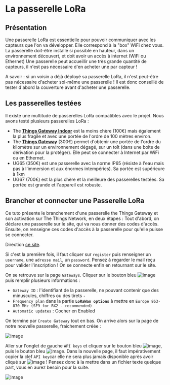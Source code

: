 # La passerelle LoRa

## Présentation

Une passerelle LoRa est essentielle pour pouvoir communiquer avec les capteurs que l'on va développer. Elle correspond à la "box" WiFi chez vous.
La passerelle doit-être installé si possible en hauteur, dans un environnement découvert, et doit avoir un accès à internet (WiFi ou Ethernet)
Une passerelle peut accueillir une très grande quantité de capteurs, il n'est pas nécessaire d'en acheter une par capteur !

A savoir : si un voisin a déjà déployé sa passerelle LoRa, il n'est peut-être pas nécessaire d'acheter soi-même une passerelle ! Il est donc conseillé de tester d'abord la couverture avant d'acheter une passerelle.

## Les passerelles testées
Il existe une multitude de passerelles LoRa compatibles avec le projet. Nous avons testé plusieurs passerelles LoRa : 
- The [**Things Gateway Indoor**](https://fr.rs-online.com/web/p/modules-de-developpement-de-communication-et-sans-fil/2018876?cm_mmc=FR-PLA-DS3A-_-google-_-CSS_FR_FR_Raspberry_Pi_%26_Arduino_%26_Outils_de_developpement_Whoop-_-(FR:Whoop!)+Modules+de+d%C3%A9veloppement+de+communication+et+sans+fil-_-2018876&matchtype=&pla-302930656441&gclid=Cj0KCQjwnNyUBhCZARIsAI9AYlG56qA1J0ROX7SbTis0TthMzeDWLH3KAhIG9ApMBMLnEj_50sQFLhcaApJaEALw_wcB&gclsrc=aw.ds) est la moins chère (100€) mais également la plus fragile et avec une portée de l'ordre de 100 mètres environ.
- The [**Things Gateway**](https://fr.farnell.com/the-things-network/ttn-gw-868/the-things-gateway-eu/dp/2675813) (300€) permet d'obtenir une portée de l'ordre du kilomètre sur un environnement dégagé, sur un toît (dans une boite de dérivation pour la protéger). Elle peut se connecter à Internet par WiFi ou en Ethernet.
- UG65 (350€) est une passerelle avec la norme IP65 (résiste à l'eau mais pas à l'immersion et aux énormes intempéries). Sa portée est supérieure à 1km
- UG67 (700€) est la plus chère et la meilleure des passerelles testées. Sa portée est grande et l'appareil est robuste.

## Brancher et connecter une Passerelle LoRa

Ce tuto présente le branchement d'une passerelle the Things Gateway et son activation sur The Things Network, en deux étapes : Tout d'abord, on déclare une passerelle sur le site, qui va nous donner des codes d'accès. Ensuite, on renseigne ces codes d'accès à la passerelle pour qu'elle puisse se connecter. 

Direction [ce site](https://eu1.cloud.thethings.network/console/gateways). 

Si c'est la première fois, il faut cliquer sur ```register``` puis renseigner un ```username```, une ```adresse mail```, un ```password```. Pensez à regarder le mail reçu pour valider l'inscription ! On se connecte enfin en retournant sur le site. 

On se retrouve sur la page ```Gateways```. Cliquer sur le bouton bleu ![image](https://user-images.githubusercontent.com/24956276/171409958-12ce6a0d-8328-4e47-8add-69bd87d22133.png)
 puis remplir plusieurs informations : 

- ```Gateway ID``` : l'identifiant de la passerelle, ne pouvant contenir que des minuscules, chiffres ou des tirets ```-```
- ```Frequency plan``` dans la partie **```LoRaWan options```** à mettre en ```Europe 863-870 MHz (SF9 for RX2 - recommended)```
- ```Automatic updates``` : Cocher en Enabled

On termine par ```Create Gateway``` tout en bas. On arrive alors sur la page de notre nouvelle passerelle, fraichement créée : 

![image](https://user-images.githubusercontent.com/24956276/171409585-8cd596a5-9b63-4815-b449-bd936392b314.png)

Aller sur l'onglet de gauche ```API keys``` et cliquer sur le bouton bleu ![image](https://user-images.githubusercontent.com/24956276/171409893-4c07cffa-f4ab-467a-ad18-403f98acc321.png), puis le bouton bleu ![image](https://user-images.githubusercontent.com/24956276/171410245-10dec05d-205d-4361-ab27-25881f782d9f.png). Dans la nouvelle page, il faut impérativement copier la clef ```API key```car elle ne sera plus jamais disponible après avoir cliqué sur ![image](https://user-images.githubusercontent.com/24956276/171410593-6fbbab93-4485-46d8-b33e-e075c55f0df2.png) ! Pensez donc à la mettre dans un fichier texte quelque part, vous en aurez besoin pour la suite.




![image](https://user-images.githubusercontent.com/24956276/171410203-868b04d2-d6c1-4c9a-98df-96356bb193ae.png)


